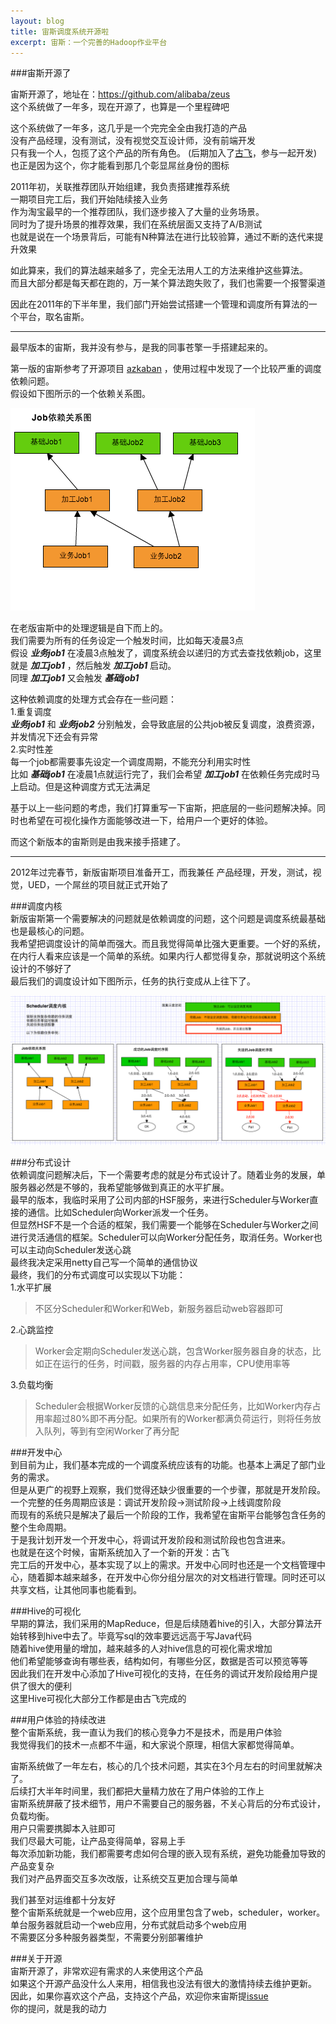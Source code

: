 ```yaml
---
layout: blog
title: 宙斯调度系统开源啦
excerpt: 宙斯：一个完善的Hadoop作业平台
---
```


###宙斯开源了  

宙斯开源了，地址在：<a href="https://github.com/alibaba/zeus" target="_blank">https://github.com/alibaba/zeus</a>  
这个系统做了一年多，现在开源了，也算是一个里程碑吧  


这个系统做了一年多，这几乎是一个完完全全由我打造的产品  
没有产品经理，没有测试，没有视觉交互设计师，没有前端开发  
只有我一个人，包揽了这个产品的所有角色。 (后期加入了<a href="https://github.com/abop" target="_blank">古飞</a>，参与一起开发)  
也正是因为这个，你才能看到那几个彰显屌丝身份的图标  

2011年初，关联推荐团队开始组建，我负责搭建推荐系统  
一期项目完工后，我们开始陆续接入业务  
作为淘宝最早的一个推荐团队，我们逐步接入了大量的业务场景。  
同时为了提升场景的推荐效果，我们在系统层面又支持了A/B测试  
也就是说在一个场景背后，可能有N种算法在进行比较验算，通过不断的迭代来提升效果  

如此算来，我们的算法越来越多了，完全无法用人工的方法来维护这些算法。  
而且大部分都是每天都在跑的，万一某个算法跑失败了，我们也需要一个报警渠道  

因此在2011年的下半年里，我们部门开始尝试搭建一个管理和调度所有算法的一个平台，取名宙斯。  

----------------

最早版本的宙斯，我并没有参与，是我的同事苍擎一手搭建起来的。  

第一版的宙斯参考了开源项目 <a href="https://github.com/azkaban/azkaban" target="_blank">azkaban</a> ，使用过程中发现了一个比较严重的调度依赖问题。  
假设如下图所示的一个依赖关系图。  

<a href="/assets/images/articles/zeus/graph-schedule.png" target="_blank"><img src="/assets/images/articles/zeus/graph-dependency.png"/></a>

在老版宙斯中的处理逻辑是自下而上的。  
我们需要为所有的任务设定一个触发时间，比如每天凌晨3点  
假设 ***业务job1*** 在凌晨3点触发了，调度系统会以递归的方式去查找依赖job，这里就是 ***加工job1*** ，然后触发 ***加工job1*** 启动。  
同理 ***加工job1*** 又会触发 ***基础job1***  

这种依赖调度的处理方式会存在一些问题：  
1.重复调度  
  ***业务job1***  和  ***业务job2*** 分别触发，会导致底层的公共job被反复调度，浪费资源，并发情况下还会有异常  
2.实时性差  
  每一个job都需要事先设定一个调度周期，不能充分利用实时性  
  比如 ***基础job1*** 在凌晨1点就运行完了，我们会希望 ***加工job1*** 在依赖任务完成时马上启动。但是这种调度方式无法满足  
  
基于以上一些问题的考虑，我们打算重写一下宙斯，把底层的一些问题解决掉。同时也希望在可视化操作方面能够改进一下，给用户一个更好的体验。  

而这个新版本的宙斯则是由我来接手搭建了。  

------

2012年过完春节，新版宙斯项目准备开工，而我兼任 产品经理，开发，测试，视觉，UED，一个屌丝的项目就正式开始了  

###调度内核  
新版宙斯第一个需要解决的问题就是依赖调度的问题，这个问题是调度系统最基础也是最核心的问题。  
我希望把调度设计的简单而强大。而且我觉得简单比强大更重要。一个好的系统，在内行人看来应该是一个简单的系统。如果内行人都觉得复杂，那就说明这个系统设计的不够好了  
最后我们的调度设计如下图所示，任务的执行变成从上往下了。  

<a href="/assets/images/articles/zeus/graph-schedule.png" target="_blank"><img src="/assets/images/articles/zeus/graph-schedule.png"/></a>  

###分布式设计  
依赖调度问题解决后，下一个需要考虑的就是分布式设计了。随着业务的发展，单服务器必然是不够的，我希望能够做到真正的水平扩展。  
最早的版本，我临时采用了公司内部的HSF服务，来进行Scheduler与Worker直接的通信。比如Scheduler向Worker派发一个任务。  
但显然HSF不是一个合适的框架，我们需要一个能够在Scheduler与Worker之间进行灵活通信的框架。Scheduler可以向Worker分配任务，取消任务。Worker也可以主动向Scheduler发送心跳  
最终我决定采用netty自己写一个简单的通信协议  
最终，我们的分布式调度可以实现以下功能：  
1.水平扩展  
>不区分Scheduler和Worker和Web，新服务器启动web容器即可  

2.心跳监控  
>Worker会定期向Scheduler发送心跳，包含Worker服务器自身的状态，比如正在运行的任务，时间戳，服务器的内存占用率，CPU使用率等  

3.负载均衡  
>Scheduler会根据Worker反馈的心跳信息来分配任务，比如Worker内存占用率超过80%即不再分配。如果所有的Worker都满负荷运行，则将任务放入队列，等到有空闲Worker了再分配  

###开发中心  
到目前为止，我们基本完成的一个调度系统应该有的功能。也基本上满足了部门业务的需求。  
但是从更广的视野上观察，我们觉得还缺少很重要的一个步骤，那就是开发阶段。  
一个完整的任务周期应该是：调试开发阶段->测试阶段->上线调度阶段  
而现有的系统只是解决了最后一个阶段的工作，我希望在宙斯平台能够包含任务的整个生命周期。  
于是我计划开发一个开发中心，将调试开发阶段和测试阶段也包含进来。  
也就是在这个时候，宙斯系统加入了一个新的开发：古飞  
完工后的开发中心，基本实现了以上的需求。开发中心同时也还是一个文档管理中心，随着脚本越来越多，在开发中心你分组分层次的对文档进行管理。同时还可以共享文档，让其他同事也能看到。  



###Hive的可视化  
早期的算法，我们采用的MapReduce，但是后续随着hive的引入，大部分算法开始转移到hive中去了。毕竟写sql的效率要远远高于写Java代码  
随着hive使用量的增加，越来越多的人对hive信息的可视化需求增加  
他们希望能够查询有哪些表，结构如何，有哪些分区，数据是否可以预览等等  
因此我们在开发中心添加了Hive可视化的支持，在任务的调试开发阶段给用户提供了很大的便利  
这里Hive可视化大部分工作都是由古飞完成的  

###用户体验的持续改进  
整个宙斯系统，我一直认为我们的核心竞争力不是技术，而是用户体验  
我觉得我们的技术一点都不牛逼，和大家说个原理，相信大家都觉得简单。  

宙斯系统做了一年左右，核心的几个技术问题，其实在3个月左右的时间里就解决了。  
后续打大半年时间里，我们都把大量精力放在了用户体验的工作上  
宙斯系统屏蔽了技术细节，用户不需要自己的服务器，不关心背后的分布式设计，负载均衡。  
用户只需要携脚本入驻即可  
我们尽最大可能，让产品变得简单，容易上手  
每次添加新功能，我们都需要考虑如何合理的嵌入现有系统，避免功能叠加导致的产品变复杂  
我们对产品界面交互多次改版，让系统交互更加合理与简单  


我们甚至对运维都十分友好   
整个宙斯系统就是一个web应用，这个应用里包含了web，scheduler，worker。  
单台服务器就启动一个web应用，分布式就启动多个web应用  
不需要区分多种服务器类型，不需要分别部署维护  


###关于开源  
宙斯开源了，非常欢迎有需求的人来使用这个产品  
如果这个开源产品没什么人来用，相信我也没法有很大的激情持续去维护更新。  
因此，如果你喜欢这个产品，支持这个产品，欢迎你来宙斯提<a href="https://github.com/alibaba/zeus/issues?state=open" target="_blank">issue</a>  
你的提问，就是我的动力  


